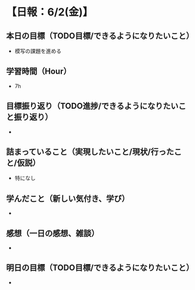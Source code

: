 # 【日報：6/2(金)】
## 本日の目標（TODO目標/できるようになりたいこと）
- 模写の課題を進める
## 学習時間（Hour）
- 7h
## 目標振り返り（TODO進捗/できるようになりたいこと振り返り）
- 
## 詰まっていること（実現したいこと/現状/行ったこと/仮説）
- 特になし
## 学んだこと（新しい気付き、学び）
- 
## 感想（一日の感想、雑談）
- 
## 明日の目標（TODO目標/できるようになりたいこと）
- 
